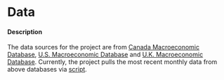 # Data
#### Description
The data sources for the project are from [Canada Macroeconomic Database](https://www.stevanovic.uqam.ca/DS_LCMD.html), [U.S. Macroeconomic Database](https://research.stlouisfed.org/econ/mccracken/fred-databases/) and [U.K. Macroeconomic Database](https://www.stevanovic.uqam.ca/DS_UKMD.html). Currently, the project pulls the most recent monthly data from above databases via [script](../src/fetch_md_data.py).


